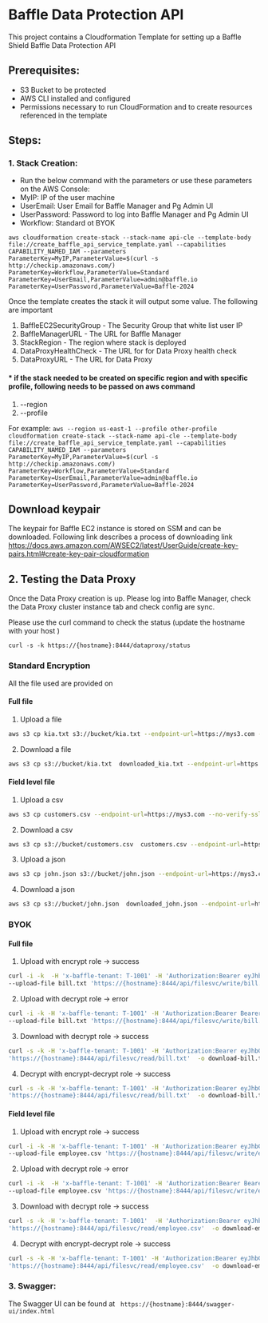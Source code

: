# Baffle Data Protection API

This project contains a Cloudformation Template for setting up a Baffle Shield  Baffle Data Protection API

## Prerequisites:
* S3 Bucket to be protected
* AWS CLI installed and configured
* Permissions necessary to run CloudFormation and to create resources referenced in the template

## Steps:

### 1. Stack Creation:

* Run the below command with the parameters or use these parameters on the AWS Console:
* MyIP: IP of the user machine
* UserEmail: User Email for Baffle Manager and Pg Admin UI
* UserPassword: Password to log into Baffle Manager and Pg Admin UI
* Workflow: Standard ot BYOK

`aws cloudformation create-stack --stack-name api-cle --template-body file://create_baffle_api_service_template.yaml --capabilities CAPABILITY_NAMED_IAM --parameters ParameterKey=MyIP,ParameterValue=$(curl -s http://checkip.amazonaws.com/) ParameterKey=Workflow,ParameterValue=Standard ParameterKey=UserEmail,ParameterValue=admin@baffle.io ParameterKey=UserPassword,ParameterValue=Baffle-2024`

Once the template creates the stack it will output some value. The following are important
1. BaffleEC2SecurityGroup -  The Security Group that white list user IP
2. BaffleManagerURL - The URL for Baffle Manager
3. StackRegion	- The region where stack is deployed
4. DataProxyHealthCheck - The URL for for Data Proxy health check
5. DataProxyURL - The URL for Data Proxy


#### * if the stack needed to be created on specific region and with specific profile, following needs to be passed on aws command
1. --region
2. --profile

For example:
`aws --region us-east-1 --profile other-profile cloudformation create-stack --stack-name api-cle --template-body file://create_baffle_api_service_template.yaml --capabilities CAPABILITY_NAMED_IAM --parameters ParameterKey=MyIP,ParameterValue=$(curl -s http://checkip.amazonaws.com/) ParameterKey=Workflow,ParameterValue=Standard ParameterKey=UserEmail,ParameterValue=admin@baffle.io ParameterKey=UserPassword,ParameterValue=Baffle-2024`


## Download keypair 
The keypair for Baffle EC2 instance is stored on SSM and can be downloaded. Following link describes a process of downloading link 
https://docs.aws.amazon.com/AWSEC2/latest/UserGuide/create-key-pairs.html#create-key-pair-cloudformation


## 2. Testing the Data Proxy

Once the Data Proxy creation is up. Please log into Baffle Manager, check the Data Proxy cluster instance tab and check config are sync.

Please use the curl command to check the status (update the hostname with your host )

`curl -s -k https://{hostname}:8444/dataproxy/status`

### Standard Encryption

 All the file used are provided on

#### Full file

1. Upload a file
```bash
aws s3 cp kia.txt s3://bucket/kia.txt --endpoint-url=https://mys3.com --no-verify-ssl
```
2. Download a file
```bash
aws s3 cp s3://bucket/kia.txt  downloaded_kia.txt --endpoint-url=https://mys3.com --no-verify-ssl
```

#### Field level file

1. Upload a csv
```bash
aws s3 cp customers.csv --endpoint-url=https://mys3.com --no-verify-ssl
```

2. Download a csv
```bash
aws s3 cp s3://bucket/customers.csv  customers.csv --endpoint-url=https://mys3.com --no-verify-ssl
```

3. Upload a json
```bash
aws s3 cp john.json s3://bucket/john.json --endpoint-url=https://mys3.com --no-verify-ssl
```

4. Download a json
```bash
aws s3 cp s3://bucket/john.json  downloaded_john.json --endpoint-url=https://mys3.com --no-verify-ssl
```


### BYOK

#### Full file

1. Upload with encrypt role -> success
```bash
curl -i -k  -H 'x-baffle-tenant: T-1001' -H 'Authorization:Bearer eyJhbGciOiJIUzI1NiIsInR5cCI6IkpXVCJ9.eyJpc3MiOiJiYWZhcGkuYmFmZmxlLmlvIiwiaWF0IjoxNzE1ODE1MTIxLjA2ODYyMywiYXVkIjoiYmFmYXBpLmJhZmZsZS5pbyIsInN1YiI6ImJhZmFwaS5iYWZmbGUuaW8iLCJnaXZlbk5hbWUiOiJCYWZmbGUiLCJzdXJuYW1lIjoiQWRtaW4iLCJlbWFpbCI6ImFkbWluQGFwaXVzZXIuY29tIiwicm9sZXMiOlsiZW5jcnlwdCJdfQ.77aDWccA7ReGXN5xTnK6Ogk0MBwZ8AuKnGc8NyufTws' \
--upload-file bill.txt 'https://{hostname}:8444/api/filesvc/write/bill.txt'
```

2. Upload with decrypt role -> error
```bash
curl -i -k -H 'x-baffle-tenant: T-1001' -H 'Authorization:Bearer Bearer eyJhbGciOiJIUzI1NiIsInR5cCI6IkpXVCJ9.eyJpc3MiOiJiYWZhcGkuYmFmZmxlLmlvIiwiaWF0IjoxNzE1ODE1MTY5LjY1NjEzNiwiYXVkIjoiYmFmYXBpLmJhZmZsZS5pbyIsInN1YiI6ImJhZmFwaS5iYWZmbGUuaW8iLCJnaXZlbk5hbWUiOiJCYWZmbGUiLCJzdXJuYW1lIjoiQWRtaW4iLCJlbWFpbCI6ImFkbWluQGFwaXVzZXIuY29tIiwicm9sZXMiOlsiZGVjcnlwdCJdfQ.WfEXqH1ufh_7Z-FDuD1_RUXzlADTHe_skbOAzOKshEE' \
--upload-file bill.txt 'https://{hostname}:8444/api/filesvc/write/bill.txt'
```

3. Download with decrypt role -> success
```bash
curl -s -k -H 'x-baffle-tenant: T-1001' -H 'Authorization:Bearer eyJhbGciOiJIUzI1NiIsInR5cCI6IkpXVCJ9.eyJpc3MiOiJiYWZhcGkuYmFmZmxlLmlvIiwiaWF0IjoxNzE1ODE1MTY5LjY1NjEzNiwiYXVkIjoiYmFmYXBpLmJhZmZsZS5pbyIsInN1YiI6ImJhZmFwaS5iYWZmbGUuaW8iLCJnaXZlbk5hbWUiOiJCYWZmbGUiLCJzdXJuYW1lIjoiQWRtaW4iLCJlbWFpbCI6ImFkbWluQGFwaXVzZXIuY29tIiwicm9sZXMiOlsiZGVjcnlwdCJdfQ.WfEXqH1ufh_7Z-FDuD1_RUXzlADTHe_skbOAzOKshEE' \
'https://{hostname}:8444/api/filesvc/read/bill.txt'  -o download-bill.txt
```

4. Decrypt with encrypt-decrypt role -> success
```bash
curl -s -k -H 'x-baffle-tenant: T-1001' -H 'Authorization:Bearer eyJhbGciOiJIUzI1NiIsInR5cCI6IkpXVCJ9.eyJpc3MiOiJiYWZhcGkuYmFmZmxlLmlvIiwiaWF0IjoxNzE1ODE0MTYwLjY5ODQ1NiwiYXVkIjoiYmFmYXBpLmJhZmZsZS5pbyIsInN1YiI6ImJhZmFwaS5iYWZmbGUuaW8iLCJnaXZlbk5hbWUiOiJCYWZmbGUiLCJzdXJuYW1lIjoiQWRtaW4iLCJlbWFpbCI6ImFkbWluQGFwaXVzZXIuY29tIiwicm9sZXMiOlsiZW5jcnlwdC1kZWNyeXB0Il19.WvO027v6qbIh26berMrtVd9bGsbEpcxteEt5Vryic0c' \
'https://{hostname}:8444/api/filesvc/read/bill.txt'  -o download-bill.txt
```

#### Field level file

1. Upload with encrypt role -> success
```bash
curl -i -k -H 'x-baffle-tenant: T-1001' -H 'Authorization:Bearer eyJhbGciOiJIUzI1NiIsInR5cCI6IkpXVCJ9.eyJpc3MiOiJiYWZhcGkuYmFmZmxlLmlvIiwiaWF0IjoxNzE1ODE1MTIxLjA2ODYyMywiYXVkIjoiYmFmYXBpLmJhZmZsZS5pbyIsInN1YiI6ImJhZmFwaS5iYWZmbGUuaW8iLCJnaXZlbk5hbWUiOiJCYWZmbGUiLCJzdXJuYW1lIjoiQWRtaW4iLCJlbWFpbCI6ImFkbWluQGFwaXVzZXIuY29tIiwicm9sZXMiOlsiZW5jcnlwdCJdfQ.77aDWccA7ReGXN5xTnK6Ogk0MBwZ8AuKnGc8NyufTws' \
--upload-file employee.csv 'https://{hostname}:8444/api/filesvc/write/employee.csv'
```

2. Upload with decrypt role -> error
```bash
curl -i -k  -H 'x-baffle-tenant: T-1001' -H 'Authorization:Bearer Bearer eyJhbGciOiJIUzI1NiIsInR5cCI6IkpXVCJ9.eyJpc3MiOiJiYWZhcGkuYmFmZmxlLmlvIiwiaWF0IjoxNzE1ODE1MTY5LjY1NjEzNiwiYXVkIjoiYmFmYXBpLmJhZmZsZS5pbyIsInN1YiI6ImJhZmFwaS5iYWZmbGUuaW8iLCJnaXZlbk5hbWUiOiJCYWZmbGUiLCJzdXJuYW1lIjoiQWRtaW4iLCJlbWFpbCI6ImFkbWluQGFwaXVzZXIuY29tIiwicm9sZXMiOlsiZGVjcnlwdCJdfQ.WfEXqH1ufh_7Z-FDuD1_RUXzlADTHe_skbOAzOKshEE' \
--upload-file employee.csv 'https://{hostname}:8444/api/filesvc/write/employee.csv'
```

3. Download with decrypt role -> success
```bash
curl -s -k -H 'x-baffle-tenant: T-1001'  -H 'Authorization:Bearer eyJhbGciOiJIUzI1NiIsInR5cCI6IkpXVCJ9.eyJpc3MiOiJiYWZhcGkuYmFmZmxlLmlvIiwiaWF0IjoxNzE1ODE1MTY5LjY1NjEzNiwiYXVkIjoiYmFmYXBpLmJhZmZsZS5pbyIsInN1YiI6ImJhZmFwaS5iYWZmbGUuaW8iLCJnaXZlbk5hbWUiOiJCYWZmbGUiLCJzdXJuYW1lIjoiQWRtaW4iLCJlbWFpbCI6ImFkbWluQGFwaXVzZXIuY29tIiwicm9sZXMiOlsiZGVjcnlwdCJdfQ.WfEXqH1ufh_7Z-FDuD1_RUXzlADTHe_skbOAzOKshEE' \
'https://{hostname}:8444/api/filesvc/read/employee.csv'  -o download-employee.csv
```

4. Decrypt with encrypt-decrypt role -> success
```bash
curl -s -k -H 'x-baffle-tenant: T-1001' -H 'Authorization:Bearer eyJhbGciOiJIUzI1NiIsInR5cCI6IkpXVCJ9.eyJpc3MiOiJiYWZhcGkuYmFmZmxlLmlvIiwiaWF0IjoxNzE1ODE0MTYwLjY5ODQ1NiwiYXVkIjoiYmFmYXBpLmJhZmZsZS5pbyIsInN1YiI6ImJhZmFwaS5iYWZmbGUuaW8iLCJnaXZlbk5hbWUiOiJCYWZmbGUiLCJzdXJuYW1lIjoiQWRtaW4iLCJlbWFpbCI6ImFkbWluQGFwaXVzZXIuY29tIiwicm9sZXMiOlsiZW5jcnlwdC1kZWNyeXB0Il19.WvO027v6qbIh26berMrtVd9bGsbEpcxteEt5Vryic0c' \
'https://{hostname}:8444/api/filesvc/read/employee.csv'  -o download-employee.csv
```

### 3. Swagger:

The Swagger UI can be found at 
``
https://{hostname}:8444/swagger-ui/index.html``
